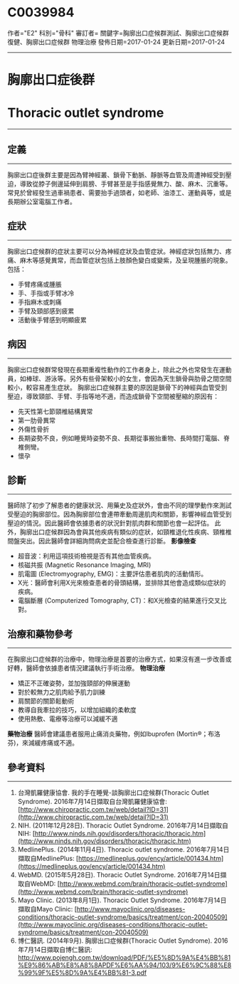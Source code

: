 # C0039984
作者="E2"
科別="骨科"
審訂者=
關鍵字=胸廓出口症候群測試、胸廓出口症候群復健、胸廓出口症候群 物理治療
發佈日期=2017-01-24
更新日期=2017-01-24

----------
# 胸廓出口症後群 
# Thoracic outlet syndrome
----------
## 定義
----------

胸廓出口症後群主要是因為臂神經叢、鎖骨下動脈、靜脈等血管及周遭神經受到壓迫，導致從脖子側邊延伸到肩膀、手臂甚至是手指感覺無力、酸、麻木、沉重等。常見於曾經發生過車禍患者、需要抬手過頭者，如老師、油漆工、運動員等，或是長期辦公室電腦工作者。 

## 症狀
----------

胸廓出口症候群的症狀主要可以分為神經症狀及血管症狀。神經症狀包括無力、疼痛、麻木等感覺異常，而血管症狀包括上肢顏色變白或變紫，及呈現腫脹的現象。包括：

- 手臂疼痛或腫脹
- 手、手指或手臂冰冷
- 手指麻木或刺痛
- 手臂及頸部感到疲累
- 活動後手臂感到明顯疲累
## 病因
----------

胸廓出口症候群常發現在長期重複性動作的工作者身上，除此之外也常發生在運動員，如棒球、游泳等。另外有些骨架較小的女生，會因為天生鎖骨與肋骨之間空間較小，較容易產生症狀。
胸廓出口症候群主要的原因是鎖骨下的神經與血管受到壓迫，導致頸部、手臂、手指等地不適，而造成鎖骨下空間被壓縮的原因有：

- 先天性第七節頸椎結構異常
- 第一肋骨異常
- 外傷性骨折
- 長期姿勢不良，例如睡覺時姿勢不良、長期從事搬抬重物、長時間打電腦、脊椎側彎。
- 懷孕
## 診斷
----------

醫師除了初步了解患者的健康狀況、用藥史及症狀外，會由不同的理學動作來測試受壓迫的胸廓部位。因為胸廓部位會連帶牽動周邊肌肉和關節，影響神經血管受到壓迫的情況。因此醫師會依據患者的狀況針對肌肉群和關節也會一起評估。
此外，胸廓出口症候群因為會與其他疾病有類似的症狀，如頸椎退化性疾病、頸椎椎間盤突出。因此醫師會詳細詢問病史並配合檢查進行診斷。
**影像檢查**

- 超音波：利用這項技術檢視是否有其他血管疾病。
- 核磁共振 (Magnetic Resonance Imaging, MRI) 
- 肌電圖 (Electromyography, EMG)：主要評估患者肌肉的活動情形。
- X光：醫師會利用X光來檢查患者的骨頭結構，並排除其他會造成類似症狀的疾病。
- 電腦斷層 (Computerized Tomography, CT)：和X光檢查的結果進行交叉比對。
## 治療和藥物參考
----------

在胸廓出口症候群的治療中，物理治療是首要的治療方式，如果沒有進一步改善或好轉，醫師會依據患者情況建議執行手術治療。
**物理治療**

- 矯正不正確姿勢，並加強頸部的伸展運動
- 對於較無力之肌肉給予肌力訓練
- 肩關節的關節鬆動術
- 教導自我牽拉的技巧，以增加組織的柔軟度
- 使用熱敷、電療等治療可以減緩不適

**藥物治療**
醫師會建議患者服用止痛消炎藥物，例如Ibuprofen (Mortin®；布洛芬)，來減緩疼痛或不適。 

## 參考資料
----------
1. 台灣凱羅健康協會. 我的手在睡覺-談胸廓出口症候群(Thoracic Outlet Syndrome). 2016年7月14日擷取自台灣凱羅健康協會:
  [http://www.chiropractic.com.tw/web/detail?ID=31](http://www.chiropractic.com.tw/web/detail?ID=31)
2. NIH. (2011年12月28日). Thoracic Outlet Syndrome. 2016年7月14日擷取自NIH:
  [http://www.ninds.nih.gov/disorders/thoracic/thoracic.htm](http://www.ninds.nih.gov/disorders/thoracic/thoracic.htm)
3. MedlinePlus. (2014年11月4日). Thoracic outlet syndrome. 2016年7月14日擷取自MedlinePlus:
  [https://medlineplus.gov/ency/article/001434.htm](https://medlineplus.gov/ency/article/001434.htm)
4. WebMD. (2015年5月28日). Thoracic Outlet Syndrome. 2016年7月14日擷取自WebMD:
  [http://www.webmd.com/brain/thoracic-outlet-syndrome](http://www.webmd.com/brain/thoracic-outlet-syndrome)
5. Mayo Clinic. (2013年8月1日). Thoracic Outlet Syndrome. 2016年7月14日擷取自Mayo Clinic:
  [http://www.mayoclinic.org/diseases-conditions/thoracic-outlet-syndrome/basics/treatment/con-20040509](http://www.mayoclinic.org/diseases-conditions/thoracic-outlet-syndrome/basics/treatment/con-20040509)
6. 博仁醫訊. (2014年9月). 胸廓出口症候群(Thoracic Outlet Syndrome). 2016年7月14日擷取自博仁醫訊:
  http://www.pojengh.com.tw/download/PDF/%E5%8D%9A%E4%BB%81%E9%86%AB%E8%A8%8APDF%E6%AA%94/103/9%E6%9C%88%E8%99%9F%E5%8D%9A%E4%BB%81-3.pdf

